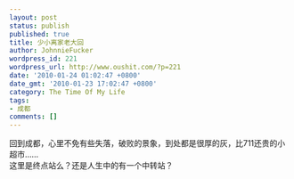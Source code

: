 ```yaml
---
layout: post
status: publish
published: true
title: 少小离家老大回
author: JohnnieFucker
wordpress_id: 221
wordpress_url: http://www.oushit.com/?p=221
date: '2010-01-24 01:02:47 +0800'
date_gmt: '2010-01-23 17:02:47 +0800'
category: The Time Of My Life
tags:
- 成都
comments: []
---
```

<p>回到成都，心里不免有些失落，破败的景象，到处都是很厚的灰，比711还贵的小超市……<br />
这里是终点站么？还是人生中的有一个中转站？</p>
